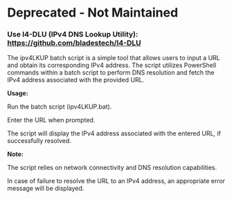 # Deprecated - Not Maintained
### Use I4-DLU (IPv4 DNS Lookup Utility): https://github.com/bladestech/I4-DLU



The ipv4LKUP batch script is a simple tool that allows users to input a URL and obtain its corresponding IPv4 address. The script utilizes PowerShell commands within a batch script to perform DNS resolution and fetch the IPv4 address associated with the provided URL.

**Usage:**

Run the batch script (ipv4LKUP.bat).

Enter the URL when prompted.

The script will display the IPv4 address associated with the entered URL, if successfully resolved.

**Note:**

The script relies on network connectivity and DNS resolution capabilities.

In case of failure to resolve the URL to an IPv4 address, an appropriate error message will be displayed.
